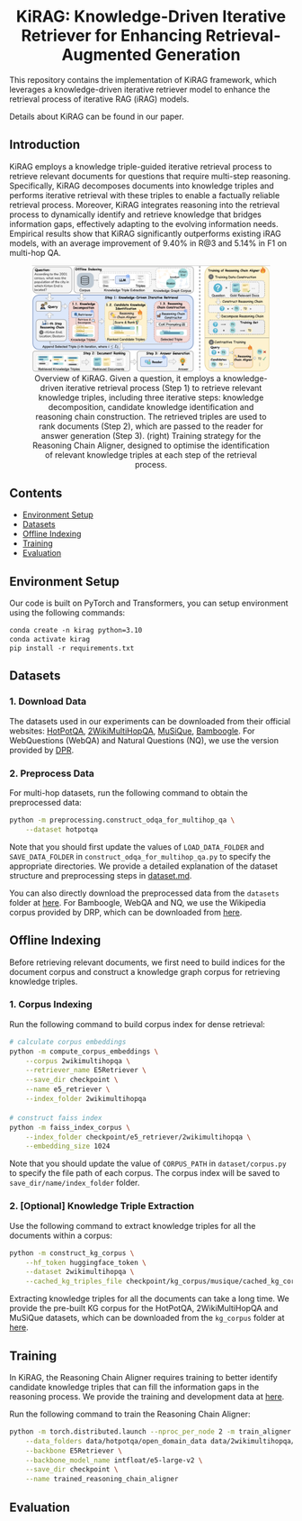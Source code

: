 <h1 align="center">
    KiRAG: Knowledge-Driven Iterative Retriever for Enhancing Retrieval-Augmented Generation
</h1>

This repository contains the implementation of KiRAG framework, which leverages a knowledge-driven iterative retriever model to enhance the retrieval process of iterative RAG (iRAG) models.

Details about KiRAG can be found in our paper.  

## Introduction
KiRAG employs a knowledge triple-guided iterative retrieval process to retrieve relevant documents for questions that require multi-step reasoning. Specifically, KiRAG decomposes documents into knowledge triples and performs iterative retrieval with these triples to enable a factually reliable retrieval process. Moreover, KiRAG integrates reasoning into the retrieval process to dynamically identify and retrieve knowledge that bridges information gaps, effectively adapting to the evolving information needs. Empirical results show that KiRAG significantly outperforms existing iRAG models, with an average improvement of 9.40% in R@3 and 5.14% in F1 on multi-hop QA. 

<figure style="text-align: center;">
  <img src="figures/model.png" alt="model">
  <figcaption>Overview of KiRAG. Given a question, it employs a knowledge-driven iterative retrieval process (Step 1) to retrieve relevant knowledge triples, including three iterative steps: knowledge decomposition, candidate knowledge identification and reasoning chain construction. The retrieved triples are used to rank documents (Step 2), which are passed to the reader for answer generation (Step 3). (right) Training strategy for the Reasoning Chain Aligner, designed to optimise the identification of relevant knowledge triples at each step of the retrieval process.</figcaption>
</figure>

## Contents
- [Environment Setup](#setup)
- [Datasets](#datasets)
- [Offline Indexing](#offline-indexing)
- [Training](#training)
- [Evaluation](#evaluation)

## Environment Setup
Our code is built on PyTorch and Transformers, you can setup environment using the following commands: 
```
conda create -n kirag python=3.10
conda activate kirag
pip install -r requirements.txt 
```

## Datasets

### 1. Download Data 
The datasets used in our experiments can be downloaded from their official websites: [HotPotQA](https://hotpotqa.github.io/), [2WikiMultiHopQA](https://github.com/Alab-NII/2wikimultihop), [MuSiQue](https://github.com/StonyBrookNLP/musique), [Bamboogle](https://github.com/ofirpress/self-ask). For WebQuestions (WebQA) and Natural Questions (NQ), we use the version provided by [DPR](https://github.com/facebookresearch/DPR). 

### 2. Preprocess Data 
For multi-hop datasets, run the following command to obtain the preprocessed data:
```bash
python -m preprocessing.construct_odqa_for_multihop_qa \
    --dataset hotpotqa 
```
Note that you should first update the values of `LOAD_DATA_FOLDER` and `SAVE_DATA_FOLDER` in `construct_odqa_for_multihop_qa.py` to specify the appropriate directories. We provide a detailed explanation of the dataset structure and preprocessing steps in [dataset.md](preprocessing/dataset.md). 

You can also directly download the preprocessed data from the `datasets` folder at [here](https://osf.io/qw594/files/osfstorage). For Bamboogle, WebQA and NQ, we use the Wikipedia corpus provided by DRP, which can be downloaded from [here](https://dl.fbaipublicfiles.com/dpr/wikipedia_split/psgs_w100.tsv.gz). 

## Offline Indexing 
Before retrieving relevant documents, we first need to build indices for the document corpus and construct a knowledge graph corpus for retrieving knowledge triples.

### 1. Corpus Indexing 
Run the following command to build corpus index for dense retrieval: 
```bash
# calculate corpus embeddings 
python -m compute_corpus_embeddings \
    --corpus 2wikimultihopqa \
    --retriever_name E5Retriever \
    --save_dir checkpoint \
    --name e5_retriever \
    --index_folder 2wikimultihopqa

# construct faiss index 
python -m faiss_index_corpus \
    --index_folder checkpoint/e5_retriever/2wikimultihopqa \
    --embedding_size 1024
```
Note that you should update the value of `CORPUS_PATH` in `dataset/corpus.py` to specify the file path of each corpus. The corpus index will be saved to `save_dir/name/index_folder` folder.  

### 2. [Optional] Knowledge Triple Extraction
Use the following command to extract knowledge triples for all the documents within a corpus:
```bash 
python -m construct_kg_corpus \
    --hf_token huggingface_token \
    --dataset 2wikimultihopqa \
    --cached_kg_triples_file checkpoint/kg_corpus/musique/cached_kg_corpus.pkl 
```
Extracting knowledge triples for all the documents can take a long time. We provide the pre-built KG corpus for the HotPotQA, 2WikiMultiHopQA and MuSiQue datasets, which can be downloaded from the `kg_corpus` folder at [here](https://osf.io/qw594/files/osfstorage).

## Training
In KiRAG, the Reasoning Chain Aligner requires training to better identify candidate knowledge triples that can fill the information gaps in the reasoning process. We provide the training and development data at [here](https://osf.io/qw594/files/osfstorage). 

Run the following command to train the Reasoning Chain Aligner: 
```bash
python -m torch.distributed.launch --nproc_per_node 2 -m train_aligner \
    --data_folders data/hotpotqa/open_domain_data data/2wikimultihopqa/open_domain_data data/musique/open_domain_data \
    --backbone E5Retriever \
    --backbone_model_name intfloat/e5-large-v2 \
    --save_dir checkpoint \
    --name trained_reasoning_chain_aligner 
```

## Evaluation 

